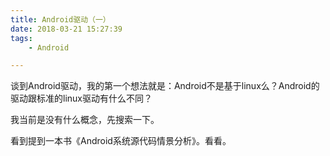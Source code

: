 ```yaml
---
title: Android驱动（一）
date: 2018-03-21 15:27:39
tags:
	- Android

---
```




谈到Android驱动，我的第一个想法就是：Android不是基于linux么？Android的驱动跟标准的linux驱动有什么不同？

我当前是没有什么概念，先搜索一下。

看到提到一本书《Android系统源代码情景分析》。看看。



